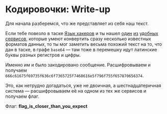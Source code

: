# Кодировочки: Write-up

Для начала разберемся, что же представляет из себя наш текст.

Если тебе повезло в таске [Язык хакеров](../binary/) и ты нашел 
[один](https://www.rapidtables.com/convert/number/ascii-hex-bin-dec-converter.html)
[из](http://conv.darkbyte.ru/)
[удобных](http://onedollardata.com/encoder.php)
[сервисов](http://md5decrypt.net/en/Conversion-tools/),
которые умеют конвертить сразу несколько известных форматов данных, то ты мог заметить весьма похожий текст на то, что дан в таске, в графе `base64` — там тоже в перемешку идут латинские буквы разных регистров и цифры.

Именно им и было закодировано сообщение. Расшифровываем и получаем `666c61675f69735f636c6f7365725f7468616e5f796f755f657870656374`.

Это, как нетрудно догадаться, уже не двоичная, а шестнадцатеричная система — расшифровываем её на одном из тех же сервисов и получаем флаг.

Флаг: **flag_is_closer_than_you_expect**
